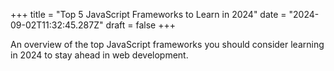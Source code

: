 +++
title = "Top 5 JavaScript Frameworks to Learn in 2024"
date = "2024-09-02T11:32:45.287Z"
draft = false
+++

  An overview of the top JavaScript frameworks you should consider learning in 2024 to stay ahead in web development.
        